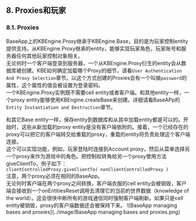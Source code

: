 ## 8. Proxies和玩家

### 8.1. Proxies
BaseApp上的KBEngine.Proxy继承于KBEngine.Base，目的是为玩家控制entity提供支持。从KBEngine.Proxy继承的entity，能够实现玩家角色，玩家账号和服务器任何其他玩家控制对象相关。  
无论何时一个客户端登录到服务器，一个从KBEngine.Proxy衍生的entity会从数据库被创建。KBE如何确定加载哪个Proxy的细节，请看`User Authentication And Proxy Selection`章节。以这个方式创建的Proxies会有一个叫做`password`的属性，这个属性的值会被设置为登录密码。  
一个KBEngine.Proxy实例既不需要cell entity或者客户端。和其他entity一样，一个proxy entity能够使用KBEngine.createBase来创建。详细请看BaseAPp的`Entity Instantiation and Destruction`章节。  

和其它Base entity一样，保存entity到数据库和从其中加载entity都是可以的。开始时，这些从新加载的proxy entity是没有客户端依附的。接着，一个已经存在的proxy可以把它的客户端转交给重载的proxy，重载的entity将负责处理这个客户端连接。  
这个可以实现功能，例如，玩家登陆时连接到Account proxy，然后从菜单选择另一个proxy来作为游戏中的角色。把控制权转角给另一个proxy使用方法giveClientTo，例子如下：  
`clientControlledProxy.giveClientTo( nonClientControlledProxy )`  
注意，两个proxy必须在相同的BaseApp。   
无论何时客户端在两个proxy之间转换，客户端衣服的cell entity会被销毁，客户端会接收到一个onEntitiesReset调用去清理它的当前的世界数据（knowledge of the world）。这会很快中断所有的游戏通信同时强制客户端刷新。如果只是cell entity被销毁，proxy的客户端数据还会被保持下来。
![BaseApp managing bases and proxies](../image/BaseApp managing bases and proxies.png)  
